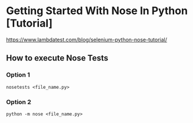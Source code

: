# Getting Started With Nose In Python [Tutorial]

https://www.lambdatest.com/blog/selenium-python-nose-tutorial/

## How to execute Nose Tests

### Option 1

`nosetests <file_name.py>`

### Option 2

`python -m nose <file_name.py>`
